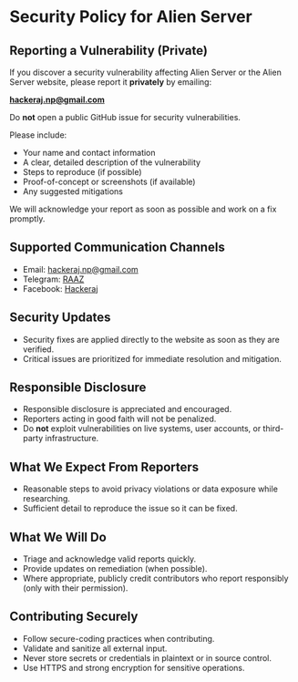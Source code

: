 # Security Policy for Alien Server

## Reporting a Vulnerability (Private)
If you discover a security vulnerability affecting Alien Server or the Alien Server website, please report it **privately** by emailing:

**hackeraj.np@gmail.com**

Do **not** open a public GitHub issue for security vulnerabilities.

Please include:
- Your name and contact information
- A clear, detailed description of the vulnerability
- Steps to reproduce (if possible)
- Proof-of-concept or screenshots (if available)
- Any suggested mitigations

We will acknowledge your report as soon as possible and work on a fix promptly.

## Supported Communication Channels
- Email: hackeraj.np@gmail.com
- Telegram: [RAAZ](https://t.me/HackerajOfficial)
- Facebook: [Hackeraj](https://www.facebook.com/Hackeraj/)

## Security Updates
- Security fixes are applied directly to the website as soon as they are verified.
- Critical issues are prioritized for immediate resolution and mitigation.

## Responsible Disclosure
- Responsible disclosure is appreciated and encouraged.
- Reporters acting in good faith will not be penalized.
- Do **not** exploit vulnerabilities on live systems, user accounts, or third-party infrastructure.

## What We Expect From Reporters
- Reasonable steps to avoid privacy violations or data exposure while researching.
- Sufficient detail to reproduce the issue so it can be fixed.

## What We Will Do
- Triage and acknowledge valid reports quickly.
- Provide updates on remediation (when possible).
- Where appropriate, publicly credit contributors who report responsibly (only with their permission).

## Contributing Securely
- Follow secure-coding practices when contributing.
- Validate and sanitize all external input.
- Never store secrets or credentials in plaintext or in source control.
- Use HTTPS and strong encryption for sensitive operations.
